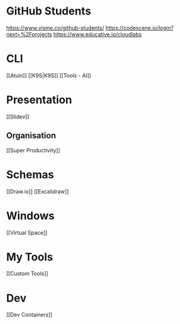 # GitHub Students

https://www.visme.co/github-students/
https://codescene.io/login?next=%2Fprojects
https://www.educative.io/cloudlabs

# CLI

[[Atuin]]
[[K9S|K9S]]
[[Tools - AI]]

# Presentation

[[Slidev]]

## Organisation

[[Super Productivity]]

# Schemas

[[Draw.io]]
[[Excalidraw]]

# Windows

[[Virtual Space]]


# My Tools
[[Custom Tools]]

# Dev
[[Dev Containers]]